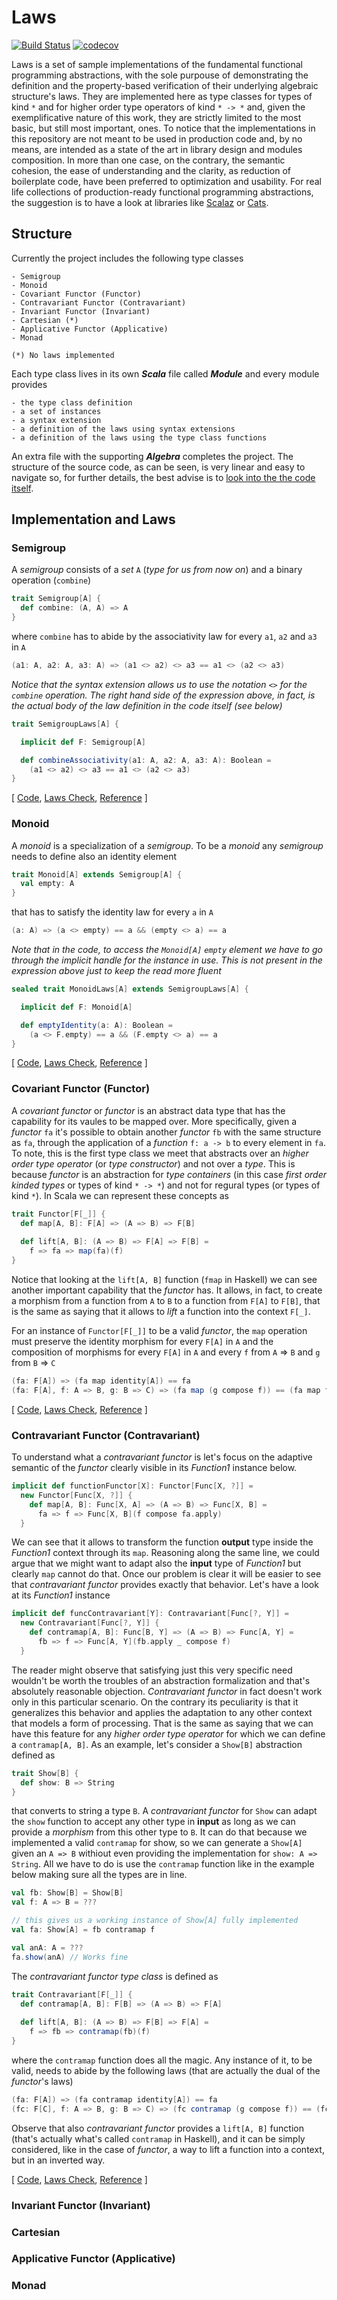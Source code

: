 # Laws
[![Build Status](https://travis-ci.org/barambani/laws.svg?branch=master)](https://travis-ci.org/barambani/laws) [![codecov](https://codecov.io/gh/barambani/laws/branch/master/graph/badge.svg)](https://codecov.io/gh/barambani/laws)

Laws is a set of sample implementations of the fundamental functional programming abstractions, with the sole purpouse of demonstrating the definition and the property-based verification of their underlying algebraic structure's laws. They are implemented here as type classes for types of kind `*` and for higher order type operators of kind `* -> *` and, given the exemplificative nature of this work, they are strictly limited to the most basic, but still most important, ones. To notice that the implementations in this repository are not meant to be used in production code and, by no means, are intended as a state of the art in library design and modules composition. In more than one case, on the contrary, the semantic cohesion, the ease of understanding and the clarity, as reduction of boilerplate code, have been preferred to optimization and usability. For real life collections of production-ready functional programming abstractions, the suggestion is to have a look at libraries like [Scalaz](https://github.com/scalaz/scalaz) or [Cats](https://github.com/typelevel/cats).

## Structure
Currently the project includes the following type classes
```
- Semigroup
- Monoid
- Covariant Functor (Functor)
- Contravariant Functor (Contravariant)
- Invariant Functor (Invariant)
- Cartesian (*)
- Applicative Functor (Applicative)
- Monad

(*) No laws implemented
```
Each type class lives in its own **_Scala_** file called **_Module_** and every module provides

```
- the type class definition
- a set of instances
- a syntax extension
- a definition of the laws using syntax extensions
- a definition of the laws using the type class functions
```

An extra file with the supporting **_Algebra_** completes the project. The structure of the source code, as can be seen, is very linear and easy to navigate so, for further details, the best advise is to [look into the the code itself](https://github.com/barambani/laws/tree/master/src/main/scala).

## Implementation and Laws
### Semigroup
A *semigroup* consists of a *set* `A` (*type for us from now on*) and a binary operation (`combine`)
```scala
trait Semigroup[A] {
  def combine: (A, A) => A
}
```
where `combine` has to abide by the associativity law for every `a1`, `a2` and `a3` in `A`
```scala
(a1: A, a2: A, a3: A) => (a1 <> a2) <> a3 == a1 <> (a2 <> a3)

```
*Notice that the syntax extension allows us to use the notation `<>` for the `combine` operation. The right hand side of the expression above, in fact, is the actual body of the law definition in the code itself (see below)*
```scala
trait SemigroupLaws[A] {

  implicit def F: Semigroup[A]

  def combineAssociativity(a1: A, a2: A, a3: A): Boolean =
    (a1 <> a2) <> a3 == a1 <> (a2 <> a3)
}
```
[ [Code](https://github.com/barambani/laws/blob/master/src/main/scala/SemigroupModule.scala), [Laws Check](https://github.com/barambani/laws/blob/master/src/test/scala/SemigroupLawsCheck.scala), [Reference](https://en.wikipedia.org/wiki/Semigroup) ]

### Monoid
A *monoid* is a specialization of a *semigroup*. To be a *monoid* any *semigroup* needs to define also an identity element 
```scala
trait Monoid[A] extends Semigroup[A] {
  val empty: A
}
```
that has to satisfy the identity law for every `a` in `A`
```scala
(a: A) => (a <> empty) == a && (empty <> a) == a
```
*Note that in the code, to access the `Monoid[A]` `empty` element we have to go through the implicit handle for the instance in use. This is not present in the expression above just to keep the read more fluent*
```scala
sealed trait MonoidLaws[A] extends SemigroupLaws[A] {

  implicit def F: Monoid[A]

  def emptyIdentity(a: A): Boolean =
    (a <> F.empty) == a && (F.empty <> a) == a
}
```
[ [Code](https://github.com/barambani/laws/blob/master/src/main/scala/MonoidModule.scala), [Laws Check](https://github.com/barambani/laws/blob/master/src/test/scala/MonoidLawsCheck.scala), [Reference](https://en.wikipedia.org/wiki/Monoid) ]

### Covariant Functor (Functor)
A *covariant functor* or *functor* is an abstract data type that has the capability for its vaules to be mapped over. More specifically, given a *functor* `fa` it's possible to obtain another *functor* `fb` with the same structure as `fa`, through the application of a *function* `f: a -> b` to every element in `fa`. To note, this is the first type class we meet that abstracts over an *higher order type operator* (or *type constructor*) and not over a *type*. This is because *functor* is an abstraction for *type containers* (in this case *first order kinded types* or types of kind `* -> *`) and not for regural types (or types of kind `*`). In Scala we can represent these concepts as
```scala
trait Functor[F[_]] {
  def map[A, B]: F[A] => (A => B) => F[B]
    
  def lift[A, B]: (A => B) => F[A] => F[B] =
    f => fa => map(fa)(f)
}
```
Notice that looking at the `lift[A, B]` function (`fmap` in Haskell) we can see another important capability that the *functor* has. It allows, in fact, to create a morphism from a function from `A` to `B` to a function from `F[A]` to `F[B]`, that is the same as saying that it allows to *lift* a function into the context `F[_]`.

For an instance of `Functor[F[_]]` to be a valid *functor*, the `map` operation must preserve the identity morphism for every `F[A]` in `A` and the composition of morphisms for every `F[A]` in `A` and every `f` from `A` => `B` and `g` from `B` => `C`
```scala
(fa: F[A]) => (fa map identity[A]) == fa
(fa: F[A], f: A => B, g: B => C) => (fa map (g compose f)) == (fa map f map g)
```

[ [Code](https://github.com/barambani/laws/blob/master/src/main/scala/FunctorModule.scala), [Laws Check](https://github.com/barambani/laws/blob/master/src/test/scala/FunctorLawsCheck.scala), [Reference](https://en.wikipedia.org/wiki/Functor) ]

### Contravariant Functor (Contravariant)
To understand what a *contravariant functor* is let's focus on the adaptive semantic of the *functor* clearly visible in its *Function1* instance below.
```scala
implicit def functionFunctor[X]: Functor[Func[X, ?]] =
  new Functor[Func[X, ?]] {
    def map[A, B]: Func[X, A] => (A => B) => Func[X, B] =
      fa => f => Func[X, B](f compose fa.apply)
  }
```
We can see that it allows to transform the function **output** type inside the *Function1* context through its `map`. Reasoning along the same line, we could argue that we might want to adapt also the **input** type of *Function1* but clearly `map` cannot do that. Once our problem is clear it will be easier to see that *contravariant functor* provides exactly that behavior. Let's have a look at its *Function1* instance
```scala
implicit def funcContravariant[Y]: Contravariant[Func[?, Y]] =
  new Contravariant[Func[?, Y]] {
    def contramap[A, B]: Func[B, Y] => (A => B) => Func[A, Y] =
      fb => f => Func[A, Y](fb.apply _ compose f)
  }
```
The reader might observe that satisfying just this very specific need wouldn't be worth the troubles of an abstraction formalization and that's absolutely reasonable objection. *Contravariant functor* in fact doesn't work only in this particular scenario. On the contrary its peculiarity is that it generalizes this behavior and applies the adaptation to any other context that models a form of processing. That is the same as saying that we can have this feature for any *higher order type operator* for which we can define a `contramap[A, B]`. As an example, let's consider a `Show[B]` abstraction defined as
```scala
trait Show[B] {
  def show: B => String
}
```
that converts to string a type `B`. A *contravariant functor* for `Show` can adapt the `show` function to accept any other type in **input** as long as we can provide a *morphism* from this other type to `B`. It can do that because we implemented a valid `contramap` for show, so we can generate a `Show[A]` given an `A => B` withiout even providing the implementation for `show: A => String`. All we have to do is use the `contramap` function like in the example below making sure all the types are in line.
```scala
val fb: Show[B] = Show[B]
val f: A => B = ???

// this gives us a working instance of Show[A] fully implemented
val fa: Show[A] = fb contramap f

val anA: A = ???
fa.show(anA) // Works fine
```
The *contravariant functor type class* is defined as
```scala
trait Contravariant[F[_]] {
  def contramap[A, B]: F[B] => (A => B) => F[A]
  
  def lift[A, B]: (A => B) => F[B] => F[A] =
    f => fb => contramap(fb)(f)
}
```
where the `contramap` function does all the magic. Any instance of it, to be valid, needs to abide by the following laws (that are actually the dual of the *functor*'s laws)
```scala
(fa: F[A]) => (fa contramap identity[A]) == fa
(fc: F[C], f: A => B, g: B => C) => (fc contramap (g compose f)) == (fc contramap g contramap f)
```
Observe that also *contravariant functor* provides a `lift[A, B]` function (that's actually what's called `contramap` in Haskell), and it can be simply considered, like in the case of *functor*, a way to lift a function into a context, but in an inverted way. 

[ [Code](https://github.com/barambani/laws/blob/master/src/main/scala/ContravariantModule.scala), [Laws Check](https://github.com/barambani/laws/blob/master/src/test/scala/ContravariantLawsCheck.scala), [Reference](https://en.wikipedia.org/wiki/Functor#Covariance_and_contravariance) ]

### Invariant Functor (Invariant)
### Cartesian
### Applicative Functor (Applicative)
### Monad

